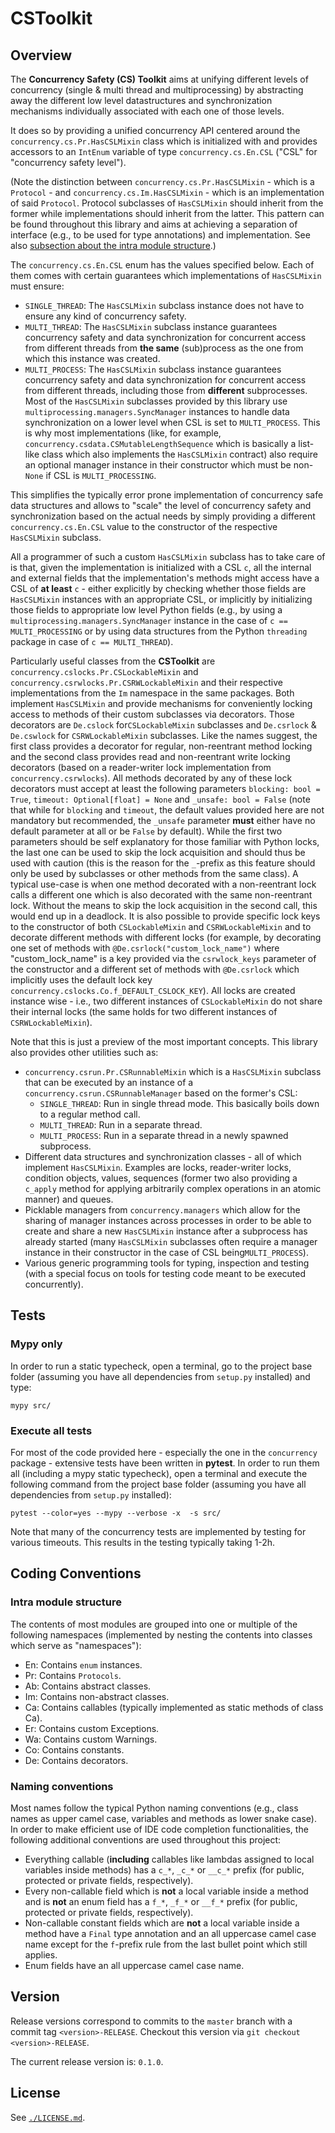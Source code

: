 # CSToolkit
## Overview
The **Concurrency Safety (CS) Toolkit** aims at unifying different levels of concurrency 
(single & multi thread and multiprocessing) by abstracting away the 
different low level datastructures and synchronization mechanisms individually 
associated with each one of those levels.

It does so by providing a unified concurrency API centered around the 
``concurrency.cs.Pr.HasCSLMixin`` class which
is initialized with and provides accessors to an ``IntEnum`` variable of type ``concurrency.cs.En.CSL``
("CSL" for "concurrency safety level"). 

(Note the distinction between ``concurrency.cs.Pr.HasCSLMixin`` - which is a ``Protocol`` - and
``concurrency.cs.Im.HasCSLMixin`` - which is an implementation of said ``Protocol``. Protocol
subclasses of ``HasCSLMixin`` should inherit from the former while implementations should
inherit from the latter. This pattern can be found throughout this library and aims at
achieving a separation of interface (e.g., to be used for type annotations) and implementation. See also 
[subsection about the intra module structure](#intra-module-structure).)

The ``concurrency.cs.En.CSL`` enum has the values specified below. 
Each of them comes with certain guarantees which implementations of ``HasCSLMixin`` must ensure:
* ``SINGLE_THREAD``: The ``HasCSLMixin`` subclass instance does not have to ensure any kind of
concurrency safety.
* ``MULTI_THREAD``: The ``HasCSLMixin`` subclass instance guarantees 
concurrency safety and data synchronization for concurrent access
from different threads from **the same** (sub)process as the one from which this instance was created.
* ``MULTI_PROCESS``: The ``HasCSLMixin`` subclass instance guarantees 
concurrency safety and data synchronization for concurrent access
from different threads, including those from **different** subprocesses. 
Most of the ``HasCSLMixin`` subclasses
provided by this library use ``multiprocessing.managers.SyncManager`` instances to handle 
data synchronization on a lower level when CSL is set to ``MULTI_PROCESS``. 
This is why most implementations (like, for example,
``concurrency.csdata.CSMutableLengthSequence`` which is basically a list-like class
which also implements the ``HasCSLMixin`` contract) also require an optional manager instance in their
constructor which must be non-``None`` if CSL is ``MULTI_PROCESSING``.

This simplifies the typically error prone implementation of concurrency safe data structures and
allows to "scale" the level of concurrency safety and synchronization based on the actual 
needs by simply providing a different ``concurrency.cs.En.CSL`` value to the constructor
of the respective ``HasCSLMixin`` subclass. 

All a programmer of such a custom ``HasCSLMixin`` subclass has to take care of is
that, given the implementation is initialized with a CSL ``c``, all the internal and external fields
that the implementation's methods might access have a CSL of **at least** ``c`` - either 
explicitly by checking whether those fields are ``HasCSLMixin`` instances with an appropriate CSL, 
or implicitly by initializing those
fields to appropriate low level Python fields (e.g., by using a ``multiprocessing.managers.SyncManager``
instance in the case of ``c == MULTI_PROCESSING`` or by using data structures from
the Python ``threading`` package in case of ``c == MULTI_THREAD``).

Particularly useful classes from the **CSToolkit** are ``concurrency.cslocks.Pr.CSLockableMixin`` and
``concurrency.csrwlocks.Pr.CSRWLockableMixin`` and their respective implementations from
the ``Im`` namespace in the same packages. Both implement ``HasCSLMixin`` and provide
mechanisms for conveniently locking access to methods of their custom subclasses via decorators. 
Those decorators are ``De.cslock`` for``CSLockableMixin`` subclasses 
and ``De.csrlock`` & ``De.cswlock`` for ``CSRWLockableMixin`` subclasses. 
Like the names suggest, the first class provides a decorator for regular, non-reentrant method 
locking and the second class provides read and non-reentrant write locking decorators
(based on a reader-writer lock implementation from ``concurrency.csrwlocks``). 
All methods decorated by any of these lock decorators must
accept at least the following parameters ``blocking: bool = True``, ``timeout: Optional[float] = None`` and
``_unsafe: bool = False`` (note that while for ``blocking`` and ``timeout``, the 
default values provided here are not mandatory but recommended, the ``_unsafe``
parameter **must** either have no default parameter at all or be ``False`` by default). While the first two parameters should be self explanatory for those familiar
with Python locks, the last one can be used to skip
the lock acquisition and should thus be used with caution (this is the reason for the ``_``-prefix as this
feature should only be used by subclasses or other methods from the same class).
A typical use-case is when one method decorated with a non-reentrant
lock calls a different one which is also decorated with the same non-reentrant lock. Without the means
to skip the lock acquisition in the second call, this would end up in a deadlock.
It is also possible to provide specific lock keys to the constructor of both ``CSLockableMixin``
and ``CSRWLockableMixin`` and to decorate different methods with different locks (for example,
by decorating one set of methods with ``@De.csrlock("custom_lock_name")`` where "custom_lock_name" is a 
key provided via the ``csrwlock_keys`` parameter of the constructor and a different 
set of methods with ``@De.csrlock`` which implicitly uses the default
lock key ``concurrency.cslocks.Co.f_DEFAULT_CSLOCK_KEY``). All locks are created
instance wise - i.e., two different instances of ``CSLockableMixin`` do not share their internal locks
(the same holds for two different instances of ``CSRWLockableMixin``).

Note that this is just a preview of the most important concepts. This library 
also provides other utilities such as:
* ``concurrency.csrun.Pr.CSRunnableMixin`` which is a ``HasCSLMixin`` 
subclass that can be executed by an instance of a ``concurrency.csrun.CSRunnableManager``
based on the former's CSL:
  * ``SINGLE_THREAD``: Run in single thread mode. This basically 
  boils down to a regular method call.
  * ``MULTI_THREAD``: Run in a separate thread.
  * ``MULTI_PROCESS``: Run in a separate thread in a newly spawned subprocess.
* Different data structures and synchronization classes - all of which implement ``HasCSLMixin``.
Examples are locks, reader-writer locks, 
condition objects, values, sequences (former two also providing a ``c_apply`` method for
applying arbitrarily complex operations in an atomic manner) and queues.
* Picklable managers from ``concurrency.managers`` which allow for the sharing of manager instances 
across processes in order to be able to create and share a new ``HasCSLMixin`` instance
after a subprocess has already started (many ``HasCSLMixin`` subclasses often require a 
manager instance in their constructor in the case of CSL being``MULTI_PROCESS``).
* Various generic programming tools for typing, inspection and testing (with a special focus
on tools for testing code meant to be executed concurrently).

## Tests
### Mypy only
In order to run a static typecheck, open a terminal, go to the project base folder (assuming you have all dependencies
from ``setup.py`` installed) and type: 

``mypy src/``

### Execute all tests
For most of the code provided here - especially the one in the ``concurrency`` package - extensive
tests have been written in **pytest**. In order to run them all (including a mypy static typecheck),
open a terminal and execute the following command from the project base folder (assuming you have all dependencies
from ``setup.py`` installed):

``pytest --color=yes --mypy --verbose -x  -s src/``

Note that many of the concurrency tests are implemented by testing for various timeouts. This results
in the testing typically taking 1-2h.

## Coding Conventions
### Intra module structure
The contents of most modules are grouped into one or multiple of the following namespaces (implemented by
nesting the contents into classes which serve as "namespaces"):
* En: Contains ``enum`` instances.
* Pr: Contains ``Protocols``.
* Ab: Contains abstract classes.
* Im: Contains non-abstract classes.
* Ca: Contains callables (typically implemented as static methods of class Ca).
* Er: Contains custom Exceptions.
* Wa: Contains custom Warnings.
* Co: Contains constants.
* De: Contains decorators.

### Naming conventions
Most names follow the typical Python naming conventions (e.g., class names as upper camel case,
variables and methods as lower snake case). In order to make efficient use of IDE code completion 
functionalities, the following additional conventions are used throughout this project:
* Everything callable (**including** callables like lambdas assigned to local variables inside methods) 
has a ``c_*``, ``_c_*`` or ``__c_*`` prefix (for public, protected or private fields, respectively).
* Every non-callable field which is **not** a local variable inside a method and is **not**
an enum field has a ``f_*``, ``_f_*`` or ``__f_*`` prefix (for public, protected or private fields, 
respectively).
* Non-callable constant fields which are **not** a local variable inside a method have a ``Final`` type
annotation and an all uppercase camel case name except for the ``f``-prefix rule from the last
bullet point which still applies.
* Enum fields have an all uppercase camel case name.


## Version
Release versions correspond to commits to the `master` branch with a commit tag `<version>-RELEASE`. Checkout this version via `git checkout <version>-RELEASE`.

The current release version is: `0.1.0`.

## License
See [`./LICENSE.md`](./LICENSE.md).